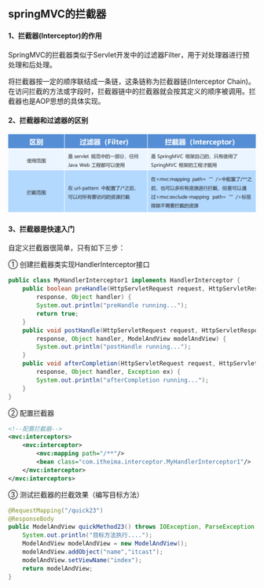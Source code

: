 ## springMVC的拦截器

#### 1、拦截器(Interceptor)的作用

SpringMVC的拦截器类似于Servlet开发中的过滤器Filter，用于对处理器进行预处理和后处理。

将拦截器按一定的顺序联结成一条链，这条链称为拦截器链(Interceptor Chain)。在访问拦截的方法或字段时，拦截器链中的拦截器就会按其定义的顺序被调用。拦截器也是AOP思想的具体实现。

#### 2、拦截器和过滤器的区别

![image-20211206175558433](image-20211206175558433.png)

#### 3、拦截器是快速入门

自定义拦截器很简单，只有如下三步： 

① 创建拦截器类实现HandlerInterceptor接口 

```java
public class MyHandlerInterceptor1 implements HandlerInterceptor {
    public boolean preHandle(HttpServletRequest request, HttpServletResponse 
    	response, Object handler) {
        System.out.println("preHandle running...");
        return true;
    }
    public void postHandle(HttpServletRequest request, HttpServletResponse 
    	response, Object handler, ModelAndView modelAndView) {
        System.out.println("postHandle running...");
    }
    public void afterCompletion(HttpServletRequest request, HttpServletResponse 
    	response, Object handler, Exception ex) {
    	System.out.println("afterCompletion running...");
    }
}

```

② 配置拦截器 

```xml
<!--配置拦截器-->
<mvc:interceptors>
    <mvc:interceptor>
    	<mvc:mapping path="/**"/>
    	<bean class="com.itheima.interceptor.MyHandlerInterceptor1"/>
    </mvc:interceptor>
</mvc:interceptors>
```

③ 测试拦截器的拦截效果（编写目标方法）

```java
@RequestMapping("/quick23")
@ResponseBody
public ModelAndView quickMethod23() throws IOException, ParseException {
    System.out.println("目标方法执行....");
    ModelAndView modelAndView = new ModelAndView();
    modelAndView.addObject("name","itcast");
    modelAndView.setViewName("index");
    return modelAndView;
}
```

